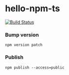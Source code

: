 # hello-npm-ts

[![Build Status](https://travis-ci.org/huihe/hello-npm.svg?branch=master)](https://travis-ci.org/huihe/hello-npm)

### Bump version

`npm version patch`

### Publish

`npm publish --access=public`
